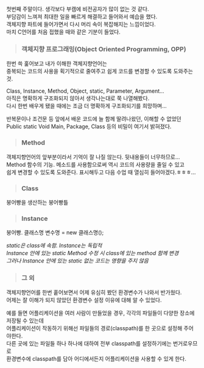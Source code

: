 첫번째 주말이다. 생각보다 부캠에 비전공자가 많이 없는 것 같다.  
부담감이 느껴져 최대한 일을 빠르게 해결하고 들어와서 예습을 했다.  
객체지향 파트에 들어가면서 다시 머리 속이 복잡해지는 느낌이었다.  
마치 C언어를 처음 접했을 때와 같은 기분이 들었다. 

> ### 객체지향 프로그래밍(Object Oriented Programming, OPP)

한번 쓱 훑어보고 내가 이해한 객체지향언어는  
중복되는 코드의 사용을 획기적으로 줄여주고 쉽게 코드를 변경할 수 있도록 도와주는 것.  

Class, Instance, Method, Object, static, Parameter, Argument...  
아직은 명확하게 구조화되지 않아서 생각나는대로 쭉 나열해봤다.  
다시 한번 배우게 됐을 때에는 조금 더 명확하게 구조화되기를 희망하며...  

반복문이나 조건문 등 앞에서 배운 코드에 늘 함께 딸려나왔던, 이해할 수 없었던   
Public static Void Main, Package, Class 등의 비밀이 여기서 밝혀졌다.  


> ### Method

객체지향언어의 앞부분이라서 기억이 잘 나질 않는다. 뒷내용들이 너무하므로...  
Method 함수의 기능. 메소드를 사용함으로써 역시 코드의 사용량을 줄일 수 있고  
쉽게 변경할 수 있도록 도와준다. 표시해두고 다음 수업 때 열심히 들어야겠다.ㅎㅎㅎ...

> ### Class

붕어빵을 생산하는 붕어빵틀

> ### Instance

붕어빵. 클래스명 변수명 = new 클래스명(); 

 *static은 class에 속함. Instance는 독립적*  
 *Instance 안에 있는 static Method 수정 시 class에 있는 method 함께 변경*   
 *그러나 Instance 안에 있는 static 없는 코드는 영향을 주지 않음*  


> ### 그 외 

객체지향언어를 한번 훝어보면서 어제 유심히 봤던 환경변수가 나와서 반가웠다.  
어제는 잘 이해가 되지 않았던 환경변수 설정 이유에 대해 알 수 있었다.   

예를 들면 어플리케이션을 여러 사람이 만들었을 경우, 각각의 파일들이 다양한 장소에 저장될 수 있는데  
어플리케이션이 작동하기 위해선 파일들의 경로(classpath)를 한 곳으로 설정해 주어야한다.  
다른 곳에 있는 파일들 하나 하나에 대하여 전부 classpath를 설정하기에는 번거로우므로  
환경변수에 classpath를 담아 어디에서든지 어플리케이션을 사용할 수 있게 한다.

